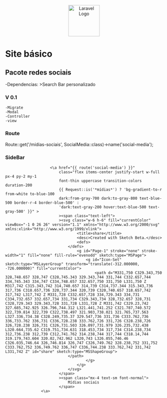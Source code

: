 <p align="center"><a href="https://github.com/laiguz" target="_blank"><img src="https://avatars.githubusercontent.com/u/138938048?v=4" width="100" alt="Laravel Logo"></a></p>

# Site básico 
## Pacote redes sociais
-Dependencias: 
    >Search Bar personalizado
### V 0.1 
    -Migrate
    -Modal
    -Controller
    -view

### Route
Route::get('/mídias-sociais', SocialMedia::class)->name('social-media');

### SideBar
                        <\a href="{{ route('social-media') }}"
                            class="flex items-center justify-start w-full px-4 py-2 my-1
                            font-thin uppercase transition-colors duration-200
                            {{ Request::is('*mídias*') ? 'bg-gradient-to-r from-white to-blue-100
                            dark:from-gray-700 dark:to-gray-800 text-blue-500 border-r-4 border-blue-500' :
                            'dark:text-gray-200 hover:text-blue-500 text-gray-500' }}" >
                            ><span class="text-left">
                            ><svg class="w-6 h-6" fill="currentColor" viewBox="-1 0 26 26" version="1.1" xmlns="http://www.w3.org/2000/svg" xmlns:xlink="http://www.w3.org/1999/xlink">
                                    <title>share</title>
                                    <desc>Created with Sketch Beta.</desc>
                                    <defs>
                                </defs>
                                    <g id="Page-1" stroke="none" stroke-width="1" fill="none" fill-rule="evenodd" sketch:type="MSPage">
                                        <g id="Icon-Set" sketch:type="MSLayerGroup" transform="translate(-312.000000, -726.000000)" fill="currentColor">
                                            <path d="M331,750 C329.343,750 328,748.657 328,747 C328,745.343 329.343,744 331,744 C332.657,744 334,745.343 334,747 C334,748.657 332.657,750 331,750 L331,750 Z M317,742 C315.343,742 314,740.657 314,739 C314,737.344 315.343,736 317,736 C318.657,736 320,737.344 320,739 C320,740.657 318.657,742 317,742 L317,742 Z M331,728 C332.657,728 334,729.343 334,731 C334,732.657 332.657,734 331,734 C329.343,734 328,732.657 328,731 C328,729.343 329.343,728 331,728 L331,728 Z M331,742 C329.23,742 327.685,742.925 326.796,744.312 L321.441,741.252 C321.787,740.572 322,739.814 322,739 C322,738.497 321.903,738.021 321.765,737.563 L327.336,734.38 C328.249,735.37 329.547,736 331,736 C333.762,736 336,733.762 336,731 C336,728.238 333.762,726 331,726 C328.238,726 326,728.238 326,731 C326,731.503 326.097,731.979 326.235,732.438 L320.664,735.62 C319.751,734.631 318.453,734 317,734 C314.238,734 312,736.238 312,739 C312,741.762 314.238,744 317,744 C318.14,744 319.179,743.604 320.02,742.962 L320,743 L326.055,746.46 C326.035,746.64 326,746.814 326,747 C326,749.762 328.238,752 331,752 C333.762,752 336,749.762 336,747 C336,744.238 333.762,742 331,742 L331,742 Z" id="share" sketch:type="MSShapeGroup">
                                </path>
                                        </g>
                                    </g>
                                </svg>
                            </span>
                            ><span class="mx-4 text-sm font-normal">
                                Mídias sociais
                            </span>
                    <\a>
                                
